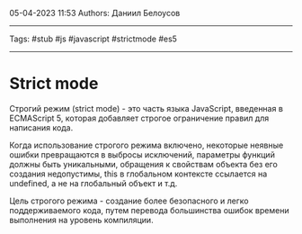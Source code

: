 05-04-2023
11:53
Authors: Даниил Белоусов
***
Tags: #stub #js #javascript #strictmode #es5
***
# Strict mode


Строгий режим (strict mode) - это часть языка JavaScript, введенная в ECMAScript 5, которая добавляет строгое ограничение правил для написания кода.

Когда использование строгого режима включено, некоторые неявные ошибки превращаются в выбросы исключений, параметры функций должны быть уникальными, обращения к свойствам объекта без его создания недопустимы, this в глобальном контексте ссылается на undefined, а не на глобальный объект и т.д.

Цель строгого режима - создание более безопасного и легко поддерживаемого кода, путем перевода большинства ошибок времени выполнения на уровень компиляции.